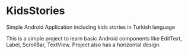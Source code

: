 # KidsStories
Simple Android Application including kids stories in Turkish language

This is a simple project to learn basic Android components like 
EditText, Label, ScrollBar, TextView. Project also has a horizontal design.
